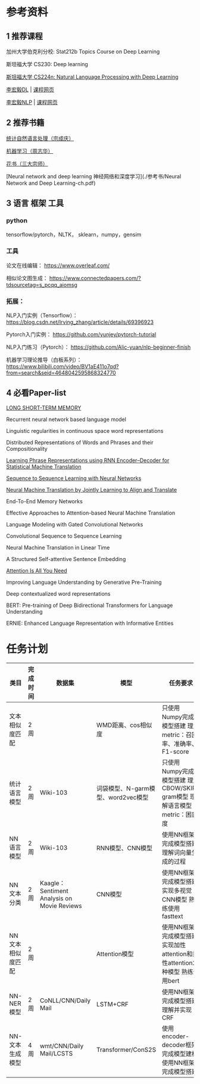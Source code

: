 # 参考资料

## 1 推荐课程

加州大学伯克利分校: Stat212b Topics Course on Deep Learning

斯坦福大学 CS230: Deep learning 

[斯坦福大学 CS224n: Natural Language Processing with Deep Learning](https://www.bilibili.com/video/BV1pt411h7aT/)

[李宏毅DL]() | [课程网页](http://speech.ee.ntu.edu.tw/~tlkagk/courses_ML20.html)

[李宏毅NLP](https://www.bilibili.com/video/av94522844/) | [课程网页](http://speech.ee.ntu.edu.tw/~tlkagk/courses_DLHLP20.html)

## 2 推荐书籍

[统计自然语言处理（宗成庆）](./参考书/统计自然语言处理.pdf)

[机器学习（周志华）](./参考书/机器学习.pdf)

[花书（三大宗师）](./参考书/花书.pdf)

[Neural network and deep learning 神经网络和深度学习](./参考书/Neural Network and Deep Learning-ch.pdf)

## 3 语言 框架 工具

### python

tensorflow/pytorch，NLTK， sklearn，numpy，gensim

### 工具

论文在线编辑：  https://www.overleaf.com/

相似论文图生成：  https://www.connectedpapers.com/?tdsourcetag=s_pcqq_aiomsg

### 拓展：

NLP入门实例（Tensorflow）： https://blog.csdn.net/Irving_zhang/article/details/69396923

Pytorch入门实例： https://github.com/yunjey/pytorch-tutorial

NLP入门练习（Pytorch）： https://github.com/Alic-yuan/nlp-beginner-finish

机器学习理论推导（白板系列）：https://www.bilibili.com/video/BV1aE411o7qd?from=search&seid=4648042595868324770

## 4 必看Paper-list

[﻿LONG SHORT-TERM MEMORY](./paper/LSTM.pdf)

﻿Recurrent neural network based language model

Linguistic regularities in continuous space word representations

﻿Distributed Representations of Words and Phrases and their Compositionality

[﻿Learning Phrase Representations using RNN Encoder–Decoder for Statistical Machine Translation](./paper/Encoder-Decoder.pdf)

[﻿Sequence to Sequence Learning with Neural Networks](./paper/seq2seq.pdf)

[Neural Machine Translation by Jointly Learning to Align and Translate](./paper/align-translate.pdf)

End-To-End Memory Networks

Effective Approaches to Attention-based Neural Machine Translation

Language Modeling with Gated Convolutional Networks

Convolutional Sequence to Sequence Learning

Neural Machine Translation in Linear Time

A Structured Self-attentive Sentence Embedding

[Attention Is All You Need](./paper/attention.pdf)

Improving Language Understanding by Generative Pre-Training

Deep contextualized word representations

BERT: Pre-training of Deep Bidirectional Transformers for Language Understanding

ERNIE: Enhanced Language Representation with Informative Entities

# 任务计划

| 类目             | 完成时间 | 数据集                                       | 模型                               | 任务要求                                                     |
| ---------------- | -------- | -------------------------------------------- | ---------------------------------- | ------------------------------------------------------------ |
| 文本相似度匹配   | 2周      |                                              | WMD距离、cos相似度                 | 只使用Numpy完成模型搭建  理解metric：召回率、准确率、F1-score |
| 统计语言模型     | 2周      | Wiki-103                                     | 词袋模型、N-garm模型、word2vec模型 | 只使用Numpy完成模型搭建  理解CBOW/SKIP-gram模型  理解语言模型metric：困惑度 |
| NN语言模型       | 2周      | Wiki-103                                     | RNN模型、CNN模型                   | 使用NN框架完成模型搭建  理解词向量生成的过程                 |
| NN文本分类       | 2周      | Kaagle：Sentiment Analysis on Movie  Reviews | CNN模型                            | 使用NN框架完成模型搭建  实现多视觉CNN模型  熟练使用fasttext  |
| NN文本相似度匹配 | 2周      |                                              | Attention模型                      | 使用NN框架完成模型搭建  实现加性attention和乘性attention2种模型  熟练使用bert |
| NN-NER模型       | 2周      | CoNLL/CNN/Daily  Mail                        | LSTM+CRF                           | 使用NN框架完成模型搭建  理解并实现CRF                        |
| NN-文本生成模型  | 4周      | wmt/CNN/Daily  Mail/LCSTS                    | Transformer/ConS2S                 | 使用encoder-decoder框架完成模型建模  使用NN框架完成模型搭建  |